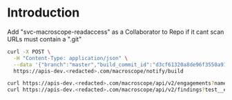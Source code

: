 # Introduction

Add "svc-macroscope-readaccess" as a Collaborator to Repo if it cant scan
URLs must contain a ".git"

```bash
curl -X POST \
  -H "Content-Type: application/json" \
  --data '{"branch":"master","build_commit_id":"d3cf61320a8de96f3550a91c7fb67c6d53db9cac","repourl":"https://github.<redacted>.com/QuinnSmith/astro-demo-java-maven.git"}' \
  https://apis-dev.<redacted>.com/macroscope/notify/build
```

```bash
curl https://apis-dev.<redacted>.com/macroscope/api/v2/engagements?name=d3cf61320a8de96f3550a91c7fb67c6d53db9cac
curl https://apis-dev.<redacted>.com/macroscope/api/v2/findings?test__engagement=149
```
